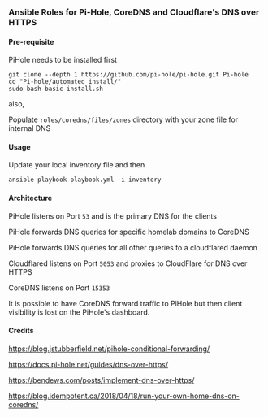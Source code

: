 ### Ansible Roles for Pi-Hole, CoreDNS and Cloudflare's DNS over HTTPS 

#### Pre-requisite

PiHole needs to be installed first

```
git clone --depth 1 https://github.com/pi-hole/pi-hole.git Pi-hole
cd "Pi-hole/automated install/"
sudo bash basic-install.sh
```

also,

Populate `roles/coredns/files/zones` directory with your zone file for internal DNS

#### Usage

Update your local inventory file and then

`ansible-playbook playbook.yml -i inventory`

#### Architecture

PiHole listens on Port `53` and is the primary DNS for the clients

PiHole forwards DNS queries for specific homelab domains to CoreDNS

PiHole forwards DNS queries for all other queries to a cloudflared daemon 

Cloudflared listens on Port `5053` and proxies to CloudFlare for DNS over HTTPS

CoreDNS listens on Port `15353`

It is possible to have CoreDNS forward traffic to PiHole but then client visibility is lost on the PiHole's dashboard.

#### Credits 

https://blog.jstubberfield.net/pihole-conditional-forwarding/

https://docs.pi-hole.net/guides/dns-over-https/

https://bendews.com/posts/implement-dns-over-https/

https://blog.idempotent.ca/2018/04/18/run-your-own-home-dns-on-coredns/

